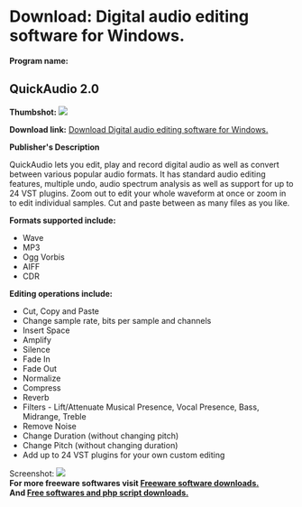 # Download: Digital audio editing software for Windows.

**Program name:**

## QuickAudio 2.0

  
**Thumbshot:** ![](http://www.freewarefiles.com/screenshot/quickaudio2_md.gif)   
  
**Download link:** [Download Digital audio editing software for Windows.](http://freesoftwares.boysofts.com/QuickAudio_program_35588.html)  
  


**Publisher's Description**  
  


QuickAudio lets you edit, play and record digital audio as well as convert between various popular audio formats. It has standard audio editing features, multiple undo, audio spectrum analysis as well as support for up to 24 VST plugins. Zoom out to edit your whole waveform at once or zoom in to edit individual samples. Cut and paste between as many files as you like. 

**Formats supported include:**

  * Wave 
  * MP3 
  * Ogg Vorbis 
  * AIFF 
  * CDR 

**Editing operations include:**

  * Cut, Copy and Paste 
  * Change sample rate, bits per sample and channels 
  * Insert Space 
  * Amplify 
  * Silence 
  * Fade In 
  * Fade Out 
  * Normalize 
  * Compress 
  * Reverb 
  * Filters - Lift/Attenuate Musical Presence, Vocal Presence, Bass, Midrange, Treble 
  * Remove Noise 
  * Change Duration (without changing pitch) 
  * Change Pitch (without changing duration) 
  * Add up to 24 VST plugins for your own custom editing 

  
  
Screenshot: ![](http://www.freewarefiles.com/screenshot/quickaudio2.gif)   
**For more freeware softwares visit [Freeware software downloads.](http://freesoftwares.boysofts.com/)**   
**And [Free softwares and php script downloads.](http://www.boysofts.com/)**
